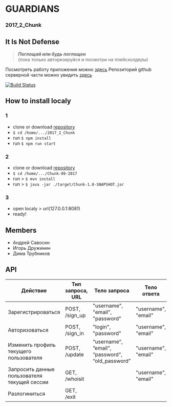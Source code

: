 # GUARDIANS
### 2017_2_Chunk

## It Is Not Defense
> ***Поглощай или будь поглощен<br>***
> (пока только авторизируйся и посмотри на плейсхолдеры)


Посмотреть работу приложения можно [здесь](https://chunk-frontend.herokuapp.com/menu)
Репозиторий github серверной части можно увидить [здесь](https://github.com/java-park-mail-ru/Chunk-09-2017)

[![Build Status](https://travis-ci.org/frontend-park-mail-ru/2017_2_Chunk.svg?branch=travis)](https://travis-ci.org/frontend-park-mail-ru/2017_2_Chunk)

## How to install localy
### 1
- clone or download [repository](https://github.com/frontend-park-mail-ru/2017_2_Chunk/tree/drujinin)
- `$ cd /home/.../2017_2_Chunk`
- run `$ npm install`
- run `$ npm run start`

### 2
- clone or download [repository](https://github.com/java-park-mail-ru/Chunk-09-2017)
- `$ cd /home/.../Chunk-09-2017`
- run > `$ mvn install`
- run > `$ java -jar ./target/Chunk-1.0-SNAPSHOT.jar`

### 3
- open localy > url(127.0.0.1:8081)
- ready!

## Members
* Андрей Савосин
* Игорь Дружинин
* Дима Трубников

## API
| Действие | Тип запроса, URL | Тело запроса | Тело ответа |
| --- | --- | --- | --- |
| Зарегистрироваться | POST, /sign_up | "username", "email", "password" | "username", "email" |
| Авторизоваться | POST, /sign_in | "login", "password" | "username", "email" |
| Изменить профиль текущего пользователя | POST, /update | “username”, ”email”, “password”, “old_password” | "username", "email" |
| Запросить данные пользователя текущей сессии | GET, /whoisit | | "username", "email" | |
| Разлогиниться | GET, /exit |  |  |

